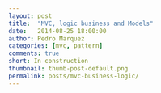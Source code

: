 ```yaml
---
layout: post
title:  "MVC, logic business and Models"
date:   2014-08-25 18:00:00
author: Pedro Marquez
categories: [mvc, pattern]
comments: true
short: In construction
thumbnail: thumb-post-default.png
permalink: posts/mvc-business-logic/
---
```


